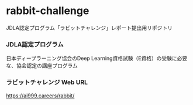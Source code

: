 # rabbit-challenge
JDLA認定プログラム「ラビットチャレンジ」レポート提出用リポジトリ


### JDLA認定プログラム
日本ディープラーニング協会のDeep Learning資格試験（E資格）の受験に必要な、協会認定の講座プログラム

### ラビットチャレンジ Web URL
https://ai999.careers/rabbit/
